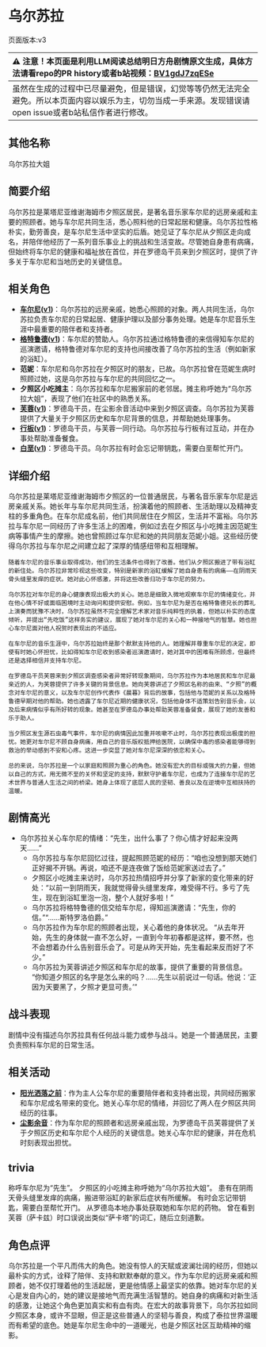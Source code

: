 # 乌尔苏拉
页面版本:v3
 

| :warning: 注意！本页面是利用LLM阅读总结明日方舟剧情原文生成，具体方法请看repo的PR history或者b站视频：[BV1gdJ7zqESe](https://www.bilibili.com/video/BV1gdJ7zqESe/)         |
|:----------------------------|
| 虽然在生成的过程中已尽量避免，但是错误，幻觉等等仍然无法完全避免。所以本页面内容以娱乐为主，切勿当成一手来源。发现错误请open issue或者b站私信作者进行修改。|



## 其他名称
乌尔苏拉大姐
## 简要介绍
乌尔苏拉是莱塔尼亚维谢海姆市夕照区居民，是著名音乐家车尔尼的远房亲戚和主要的照顾者。她与车尔尼共同生活，悉心照料他的日常起居和健康。乌尔苏拉性格朴实，勤劳善良，是车尔尼生活中坚实的后盾。她见证了车尔尼从夕照区走向成名，并陪伴他经历了一系列音乐事业上的挑战和生活变故。尽管她自身患有病痛，但始终将车尔尼的健康和福祉放在首位，并在罗德岛干员来到夕照区时，提供了许多关于车尔尼和当地历史的关键信息。
## 相关角色
-   **[车尔尼](char_4047_pianst.md)([v1](../chars/char_4047_pianst.md))**：乌尔苏拉的远房亲戚，她悉心照顾的对象。两人共同生活，乌尔苏拉负责车尔尼的日常起居、健康护理以及部分事务处理。她是车尔尼音乐生涯中最重要的陪伴者和支持者。
-   **[格特鲁德](extended_char_ge_te_lu_de.md)([v1](../chars/extended_char_ge_te_lu_de.md))**：车尔尼的赞助人。乌尔苏拉通过格特鲁德的来信得知车尔尼的巡演邀请，格特鲁德对车尔尼的支持也间接改善了乌尔苏拉的生活（例如新家的浴缸）。
-   **范妮**：车尔尼和乌尔苏拉在夕照区时的朋友，已故。乌尔苏拉曾在范妮生病时照顾过她，这是乌尔苏拉与车尔尼的共同回忆之一。
-   **夕照区小吃摊主**：乌尔苏拉和车尔尼搬家前的老邻居。摊主称呼她为“乌尔苏拉大姐”，表现了他们在社区中的熟悉关系。
-   **[芙蓉](char_120_hibisc.md)([v1](../chars/char_120_hibisc.md))**：罗德岛干员，在尘影余音活动中来到夕照区调查。乌尔苏拉为芙蓉提供了大量关于夕照区历史和车尔尼背景的信息，并帮助她处理事务。
-   **[行板](extended_char_xing_ban.md)([v1](../chars/extended_char_xing_ban.md))**：罗德岛干员，与芙蓉一同行动。乌尔苏拉与行板有过互动，并在办事处帮助准备餐食。
-   **[白垩](extended_char_bai_e.md)([v1](../chars/extended_char_bai_e.md))**：罗德岛干员。乌尔苏拉有时会忘记带钥匙，需要白垩帮忙开门。
## 详细介绍
乌尔苏拉是莱塔尼亚维谢海姆市夕照区的一位普通居民，与著名音乐家车尔尼是远房亲戚关系。她长年与车尔尼共同生活，扮演着他的照顾者、生活助理以及精神支柱的多重角色。在车尔尼成名前，他们共同居住在夕照区，生活并不富裕。乌尔苏拉与车尔尼一同经历了许多生活上的困难，例如过去在夕照区与小吃摊主因范妮生病等事情产生的摩擦。她也曾照顾过车尔尼和她的共同朋友范妮小姐。这些经历使得乌尔苏拉与车尔尼之间建立起了深厚的情感纽带和互相理解。

    随着车尔尼的音乐事业取得成功，他们的生活条件也得到了改善。他们从夕照区搬进了带有浴缸的新住处。乌尔苏拉非常珍视这些改变，特别是新家的浴缸缓解了她自身患有的病痛——在阴雨天骨头缝里发痒的症状。她对此心怀感激，并将这些改善归功于车尔尼的努力。

    乌尔苏拉对车尔尼的身心健康表现出极大的关心。她总是细致入微地观察车尔尼的情绪变化，并在他心情不好或面临困境时主动询问和提供安慰。例如，当车尔尼为是否在格特鲁德兄长的葬礼上演奏而犹豫不决时，乌尔苏拉虽然不完全理解艺术家对音乐纯粹性的执着，但她以朴实的态度倾听，并提出“先吃饭”这样务实的建议，展现了她对车尔尼的关心和一种接地气的智慧。她也担心车尔尼面对他人祝贺时表现出的不适应。

    在车尔尼的音乐生涯中，乌尔苏拉始终是那个默默支持他的人。她理解并尊重车尔尼的决定，即使有时她心怀担忧，比如得知车尔尼收到感染者巡演邀请时，她对其中的困难有所顾虑，但最终还是选择相信并支持车尔尼。

    在罗德岛干员芙蓉来到夕照区调查感染者异常好转现象期间，乌尔苏拉作为本地居民和车尔尼最亲近的人，为芙蓉提供了许多关键的背景信息。她向芙蓉讲述了夕照区名称的由来、“夕照”的概念对车尔尼的意义，以及车尔尼创作代表作《晨暮》背后的故事，包括他与范妮的关系以及格特鲁德早期对他的帮助。她也透露了车尔尼近期的健康状况，包括他身体不适策划告别音乐会，以及后来病情似乎有所好转的现象。她甚至在罗德岛办事处帮助芙蓉准备餐食，展现了她的友善和乐于助人。

    当夕照区发生源石虫毒气事件，车尔尼的病情因此加重并咳嗽不止时，乌尔苏拉表现出极度的担忧。她更对车尔尼不顾自身病痛，用自己的音乐版权抵押给医院，以确保中毒的感染者能够得到救治的举动感到不安和心疼。这进一步突显了她对车尔尼深深的依恋和关心。

    总的来说，乌尔苏拉是一个以家庭和照顾为重心的角色。她没有宏大的目标或强大的力量，但她以自己的方式，用无微不至的关怀和坚定的支持，默默守护着车尔尼，也成为了连接车尔尼的艺术世界与普通人生活之间的桥梁。她身上体现了底层人民的坚韧、善良以及在逆境中互相扶持的温暖。
## 剧情高光
- 乌尔苏拉关心车尔尼的情绪：“先生，出什么事了？你心情才好起来没两天......”
    - 乌尔苏拉与车尔尼回忆过往，提起照顾范妮的经历：“咱也没想到那天她们正好揭不开锅。再说，咱还不是连夜做了饭给范妮家送过去了。”
    - 夕照区小吃摊主来访时，乌尔苏拉热情招呼并分享了新家的变化带来的好处：“以前一到阴雨天，我就觉得骨头缝里发痒，难受得不行。多亏了先生，现在到浴缸里泡一泡，整个人就好多啦！”
    - 乌尔苏拉将格特鲁德的信交给车尔尼，得知巡演邀请：“先生，你的信。”“......斯特罗洛伯爵。”
    - 乌尔苏拉作为车尔尼的照顾者出现，关心着他的身体状况。
    “从去年开始，先生的身体就一直不怎么好，一直到今年初春都是这样，要不然，也不会想着办什么告别音乐会了。可是从昨天开始，先生看起来反而好了不少。”
    - 乌尔苏拉为芙蓉讲述夕照区和车尔尼的故事，提供了重要的背景信息。
    “你知道夕照区的名字是怎么来的吗？......先生以前说过一句话。他说：‘正因为天要黑了，夕照才更显可贵。’”
## 战斗表现
剧情中没有描述乌尔苏拉具有任何战斗能力或参与战斗。她是一个普通居民，主要负责照料车尔尼的日常生活。
## 相关活动
-   **[阳光洒落之前](../stories/story_pianst_set_2.md)**：作为主人公车尔尼的重要陪伴者和支持者出现，共同经历搬家和车尔尼成名带来的变化。她关心车尔尼的情绪，并回忆了两人在夕照区共同经历的往事。
-   **[尘影余音](../stories/act18side.md)**：作为车尔尼的照顾者和远房亲戚出现，为罗德岛干员芙蓉提供了关于夕照区历史和车尔尼个人经历的关键信息。她关心车尔尼的健康，并在危机时刻表现出担忧。
## trivia
称呼车尔尼为“先生”。
    夕照区的小吃摊主称呼她为“乌尔苏拉大姐”。
    患有在阴雨天骨头缝里发痒的病痛，搬进带浴缸的新家后症状有所缓解。
    有时会忘记带钥匙，需要白垩帮忙开门。
    从罗德岛本地办事处获取她和车尔尼的药物。
    曾在看到芙蓉（萨卡兹）时口误说出类似“萨卡塔”的词汇，随后立刻道歉。
## 角色点评
乌尔苏拉是一个平凡而伟大的角色。她没有惊人的天赋或波澜壮阔的经历，但她以最朴实的方式，诠释了陪伴、支持和默默奉献的意义。作为车尔尼的远房亲戚和照顾者，她不仅打理着他的生活起居，更是他情感上最坚实的依靠。她对车尔尼的关心是发自内心的，她的建议是接地气而充满生活智慧的。她自身的病痛和对新生活的感激，让她这个角色更加真实和有血有肉。在宏大的故事背景下，乌尔苏拉如同夕照区本身，或许不显眼，但正是这些普通人的坚韧与善良，构成了泰拉世界温暖而有希望的底色。她是车尔尼生命中的一道暖光，也是夕照区社区互助精神的缩影。